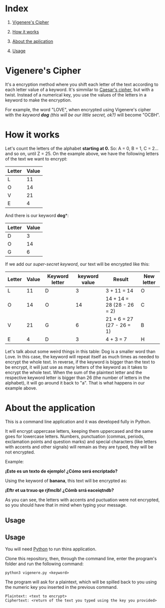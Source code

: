 # Index

1. [Vigenere's Cipher](https://github.com/maryplank/SAP003-cipher#vigeneres-cipher) 

2. [How it works](https://github.com/maryplank/SAP003-cipher#how-it-works)

3. [About the aplication](https://github.com/maryplank/SAP003-cipher#about-the-application)

4. [Usage](https://github.com/maryplank/SAP003-cipher#usage)

# Vigenere's Cipher

It's a encryption method where you shift each letter of the text according to each letter value of a keyword.
It's simmilar to [Caesar's cipher](https://github.com/maryplank/cs50-2-caesar), but with a twist. Instead of a numerical key, you use the values of the letters in a keyword to make the encryption.

For example, the word "LOVE", when encrypted using Vigenere's cipher with the *keyword **dog** (this will be our little secret, ok?)* will become "OCBH".

# How it works
Let's count the letters of the alphabet **starting at 0.**
So: A = 0, B = 1, C = 2... and so on, until Z = 25.
On the example above, we have the following letters of the text we want to encrypt:

|Letter | Value |
|-------|-------|
|L      |11     |
|O      |14     |
|V      |21     |
|E      |4      |

And there is our keyword **dog***:

|Letter | Value |
|-------|-------|
|D      |3      |
|O      |14     |
|G      |6      |


If we add our *super-secret keyword*, our text will be encrypted like this:

|Letter| Value| Keyword letter |keyword value | Result                   | New letter |
|------|------|----------------|--------------|--------------------------|------------|
|L     |11    |D               |3             |3 + 11 = 14               |O           |
|O     |14    |O               |14            |14 + 14 = 28 (28 - 26 = 2)|C           |
|V     |21    |G               |6             |21 + 6 = 27 (27 - 26 = 1) |B           |
|E     |4     |D               |3             |4 + 3 = 7                 |H           |

Let's talk about some weird things in this table:
Dog is a smaller word than Love. In this case, the keyword will repeat itself as much times as needed to encrypt the whole text.
In reverse, if the keyword is bigger than the text to be encrypt, it will just use as many letters of the keyword as it takes to encrypt the whole text.
When the sum of the plaintext letter and the respective keyword letter is bigger than 26 (the number of letters in the alphabet), it will go around it back to "a". That is what happens in our example above.


# About the application

This is a command line application and it was developed fully in Python.

It will encrypt uppercase letters, keeping them uppercased and the same goes for lowercase letters. Numbers, punctuation (commas, periods, exclamation points and question marks) and special characters (like letters with accents and other signals) will remain as they are typed, they will be not encrypted.

Example:

**¡Este es un texto de ejemplo! ¿Cómo será encriptado?**

Using the keyword of **banana**, this text will be encrypted as:

**¡Eftr et ua trxuo qe rjfmclb! ¿Cómb srrá eaceiqtndb?**

As you can see, the letters with accents and puctuation were not encrypted, so you should have that in mind when typing your message.


## Usage

## Usage

You will need [Python](https://www.python.org/downloads/) to run thins application.

Clone this repository, then, through the command line, enter the program's folder and run the following command:

`python3 vigenere.py <keyword>`

The program will ask for a plaintext, which will be spilled back to you using the numeric key you inserted in the previous command.

```
Plaintext: <text to encrypt>
Ciphertext: <return of the text you typed using the key you provided>
```
